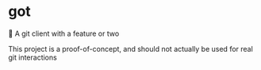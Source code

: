 # got
🌿 A git client with a feature or two

This project is a proof-of-concept, and should not actually be used for real git interactions